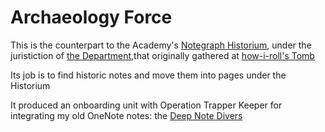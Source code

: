 # Archaeology Force

This is the counterpart to the Academy's [Notegraph Historium](c4ab1f6b-cac2-4025-ae27-3b82f0a9d4c6.md), under the juristiction of [the Department](a3f1fbb2-28c2-43b2-950d-6d5b7af7cd64.md),that originally gathered at [how-i-roll's Tomb](bbeba5e6-b56a-4a1d-9547-8241311e7cf2.md)

Its job is to find historic notes and move them into pages under the Historium

It produced an onboarding unit with Operation Trapper Keeper for integrating my old OneNote notes: the [Deep Note Divers](acea3fb8-4b0d-434e-aefd-3a75ced4f0a2.md)
